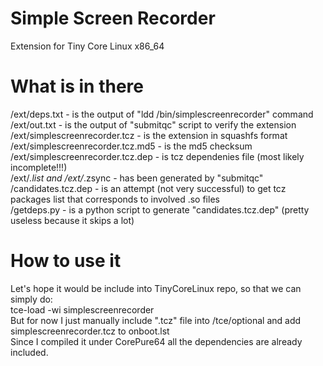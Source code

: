 # Simple Screen Recorder
Extension for Tiny Core Linux x86_64

# What is in there
/ext/deps.txt - is the output of "ldd /bin/simplescreenrecorder" command<br>
/ext/out.txt - is the output of "submitqc" script to verify the extension<br>
/ext/simplescreenrecorder.tcz - is the extension in squashfs format<br>
/ext/simplescreenrecorder.tcz.md5 - is the md5 checksum<br>
/ext/simplescreenrecorder.tcz.dep - is tcz dependenies file (most likely incomplete!!!)<br>
/ext/*.list and /ext/*.zsync - has been generated by "submitqc"<br>
/candidates.tcz.dep - is an attempt (not very successful) to get tcz packages list that corresponds to involved .so files<br>
/getdeps.py - is a python script to generate "candidates.tcz.dep" (pretty useless because it skips a lot)

# How to use it
Let's hope it would be include into TinyCoreLinux repo, so that we can simply do:<br>
tce-load -wi simplescreenrecorder<br>
But for now I just manually include ".tcz" file into /tce/optional and add simplescreenrecorder.tcz to onboot.lst<br>
Since I compiled it under CorePure64 all the dependencies are already included.

